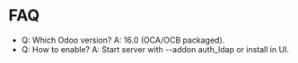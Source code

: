 # FAQ

- Q: Which Odoo version? A: 16.0 (OCA/OCB packaged).
- Q: How to enable? A: Start server with --addon auth_ldap or install in UI.
